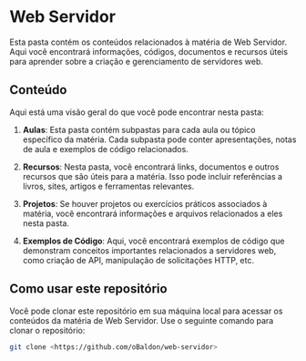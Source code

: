 # Web Servidor

Esta pasta contém os conteúdos relacionados à matéria de Web Servidor. Aqui você encontrará informações, códigos, documentos e recursos úteis para aprender sobre a criação e gerenciamento de servidores web.

## Conteúdo

Aqui está uma visão geral do que você pode encontrar nesta pasta:

1. **Aulas**: Esta pasta contém subpastas para cada aula ou tópico específico da matéria. Cada subpasta pode conter apresentações, notas de aula e exemplos de código relacionados.

2. **Recursos**: Nesta pasta, você encontrará links, documentos e outros recursos que são úteis para a matéria. Isso pode incluir referências a livros, sites, artigos e ferramentas relevantes.

3. **Projetos**: Se houver projetos ou exercícios práticos associados à matéria, você encontrará informações e arquivos relacionados a eles nesta pasta.

4. **Exemplos de Código**: Aqui, você encontrará exemplos de código que demonstram conceitos importantes relacionados a servidores web, como criação de API, manipulação de solicitações HTTP, etc.

## Como usar este repositório

Você pode clonar este repositório em sua máquina local para acessar os conteúdos da matéria de Web Servidor. Use o seguinte comando para clonar o repositório:

```bash
git clone <https://github.com/oBaldon/web-servidor>
